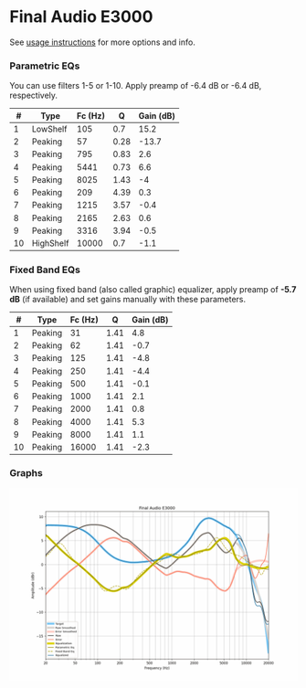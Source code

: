 # Final Audio E3000
See [usage instructions](https://github.com/jaakkopasanen/AutoEq#usage) for more options and info.

### Parametric EQs
You can use filters 1-5 or 1-10. Apply preamp of -6.4 dB or -6.4 dB, respectively.

|   # | Type      |   Fc (Hz) |    Q |   Gain (dB) |
|-----|-----------|-----------|------|-------------|
|   1 | LowShelf  |       105 | 0.7  |        15.2 |
|   2 | Peaking   |        57 | 0.28 |       -13.7 |
|   3 | Peaking   |       795 | 0.83 |         2.6 |
|   4 | Peaking   |      5441 | 0.73 |         6.6 |
|   5 | Peaking   |      8025 | 1.43 |        -4   |
|   6 | Peaking   |       209 | 4.39 |         0.3 |
|   7 | Peaking   |      1215 | 3.57 |        -0.4 |
|   8 | Peaking   |      2165 | 2.63 |         0.6 |
|   9 | Peaking   |      3316 | 3.94 |        -0.5 |
|  10 | HighShelf |     10000 | 0.7  |        -1.1 |

### Fixed Band EQs
When using fixed band (also called graphic) equalizer, apply preamp of **-5.7 dB** (if available) and set gains manually with these parameters.

|   # | Type    |   Fc (Hz) |    Q |   Gain (dB) |
|-----|---------|-----------|------|-------------|
|   1 | Peaking |        31 | 1.41 |         4.8 |
|   2 | Peaking |        62 | 1.41 |        -0.7 |
|   3 | Peaking |       125 | 1.41 |        -4.8 |
|   4 | Peaking |       250 | 1.41 |        -4.4 |
|   5 | Peaking |       500 | 1.41 |        -0.1 |
|   6 | Peaking |      1000 | 1.41 |         2.1 |
|   7 | Peaking |      2000 | 1.41 |         0.8 |
|   8 | Peaking |      4000 | 1.41 |         5.3 |
|   9 | Peaking |      8000 | 1.41 |         1.1 |
|  10 | Peaking |     16000 | 1.41 |        -2.3 |

### Graphs
![](./Final%20Audio%20E3000.png)
